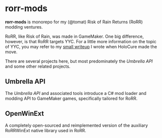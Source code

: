 # rorr-mods

**rorr-mods** is monorepo for my (@tomat) Risk of Rain Returns (RoRR) modding ventures.

RoRR, like Risk of Rain, was made in GameMaker. One big difference, however, is that RoRR targets YYC. For a little more information on the topic of YYC, you may refer to my [small writeup](https://gist.github.com/steviegt6/170423eb92e9e55d3aae771ecac22516) I wrote when HoloCure made the move.

There are several projects here, but most predominately the *Umbrella API* and some other related projects.

## Umbrella API

The *Umbrella API* and associated tools introduce a C# mod loader and modding API to GameMaker games, specifically tailored for RoRR.

## OpenWinExt

A completely open-sourced and reimplemented version of the auxiliary RoRRWinExt native library used in RoRR.
